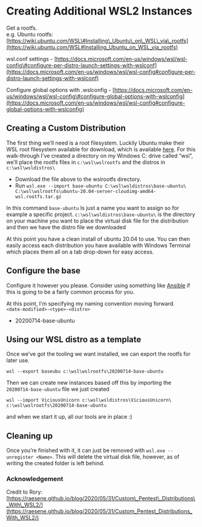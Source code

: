 # Creating Additional WSL2 Instances

Get a rootfs.   
e.g. Ubuntu rootfs: [https://wiki.ubuntu.com/WSL\#Installing\_Ubuntu\_on\_WSL\_via\_rootfs](https://wiki.ubuntu.com/WSL#Installing_Ubuntu_on_WSL_via_rootfs)

wsl.conf settings - [https://docs.microsoft.com/en-us/windows/wsl/wsl-config\#configure-per-distro-launch-settings-with-wslconf](https://docs.microsoft.com/en-us/windows/wsl/wsl-config#configure-per-distro-launch-settings-with-wslconf)

Configure global options with .wslconfig - [https://docs.microsoft.com/en-us/windows/wsl/wsl-config\#configure-global-options-with-wslconfig](https://docs.microsoft.com/en-us/windows/wsl/wsl-config#configure-global-options-with-wslconfig)

## Creating a Custom Distribution <a id="creating-a-custom-distribution"></a>

The first thing we’ll need is a root filesystem. Luckily Ubuntu make their WSL root filesystem available for download, which is available [here](https://cloud-images.ubuntu.com/releases/focal/release/ubuntu-20.04-server-cloudimg-amd64-wsl.rootfs.tar.gz). For this walk-through I’ve created a directory on my Windows C: drive called “wsl”, we’ll place the rootfs files in `c:\wsl\wslrootfs` and the distros in `c:\wsl\wsldistros\`

* Download the file above to the wslrootfs directory.
* Run `wsl.exe --import base-ubuntu C:\wsl\wsldistros\base-ubuntu\ C:\wsl\wslrootfs\ubuntu-20.04-server-cloudimg-amd64-wsl.rootfs.tar.gz`

In this command `base-ubuntu` Is just a name you want to assign so for example a specific project. `c:\wsl\wsldistros\base-ubuntu\` is the directory on your machine you want to place the virtual disk file for the distribution and then we have the distro file we downloaded

At this point you have a clean install of ubuntu 20.04 to use. You can then easily access each distribution you have available with Windows Terminal which places them all on a tab drop-down for easy access.

## Configure the base

Configure it however you please. Consider using something like [Ansible](https://docs.ansible.com/ansible/latest/user_guide/quickstart.html) if this is going to be a fairly common process for you.

At this point, I'm specifying my naming convention moving forward.  
`<date-modified>-<type>-<distro>`

* 20200714-base-ubuntu

## Using our WSL distro as a template <a id="using-our-wsl-distro-as-a-template"></a>

Once we’ve got the tooling we want installed, we can export the rootfs for later use.

```text
wsl --export baseubu c:\wsl\wslrootfs\20200714-base-ubuntu
```

Then we can create new instances based off this by importing the `20200714-base-ubuntu` file we just created

```text
wsl --import ViciousUnicorn c:\wsl\wsldistros\ViciousUnicorn\ c:\wsl\wslrootfs\20200714-base-ubuntu
```

and when we start it up, all our tools are in place :\)

## Cleaning up <a id="cleaning-up"></a>

Once you’re finished with it, it can just be removed with `wsl.exe --unregister <Name>`. This will delete the virtual disk file, however, as of writing the created folder is left behind.









### Acknowledgement

Credit to Rory: [https://raesene.github.io/blog/2020/05/31/Custom\_Pentest\_Distributions\_With\_WSL2/](https://raesene.github.io/blog/2020/05/31/Custom_Pentest_Distributions_With_WSL2/)

